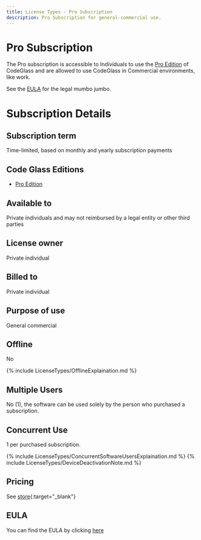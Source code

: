 ```yaml
---
title: License Types - Pro Subscription
description: Pro Subscription for general-commercial use.
---
```

# Pro Subscription
The Pro subscription is accessible to Individuals to use the [Pro Edition](../Editions/Pro.md) of CodeGlass and are allowed to use CodeGlass in Commercial environments, like work.

See the [EULA](#eula) for the legal mumbo jumbo.


<!-- 
## What is the difference between Enthusiast and Pro Subscription?
The difference is that Pro is also allowed to be used in general-commercial, and though it is only available to Individuals, it can use funds or be reimbursed by a [legal entity](../LicenseTypes.md#legal-entity) or other third parties 
 -->

# Subscription Details
## Subscription term
Time-limited, based on monthly and yearly subscription payments

## Code Glass Editions
- [Pro Edition](../Editions/Pro.md)

## Available to
Private individuals and may not reimbursed by a legal entity or other third parties 
## License owner
Private individual
## Billed to 
Private individual
## Purpose of use
General commercial

## Offline
No

{% include LicenseTypes/OfflineExplaination.md %}

## Multiple Users
No (1), the software can be used solely by the person who purchased a subscription.


## Concurrent Use
1 per purchased subscription.

{% include LicenseTypes/ConcurrentSoftwareUsersExplaination.md %}
{% include LicenseTypes/DeviceDeactivationNote.md %}

## Pricing
See [store](https://codeglass.io/pricing){:target="_blank"}

## EULA
You can find the EULA by clicking [here](../Legal/EULA/ProSubscriptionAgreement.md)

